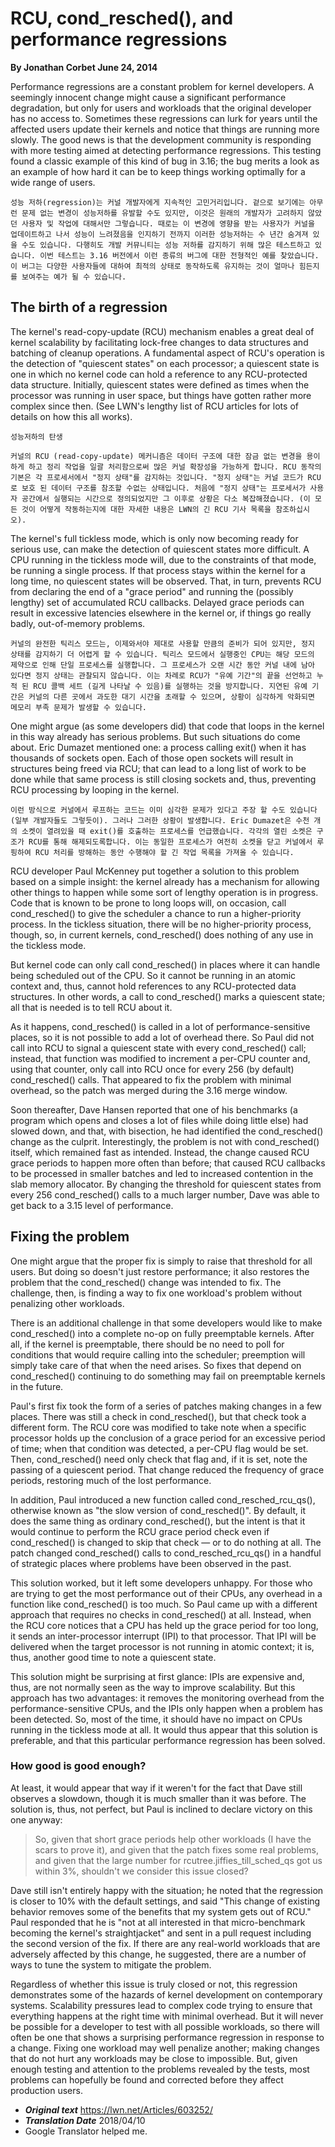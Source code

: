 # RCU, cond_resched(), and performance regressions  

**By Jonathan Corbet June 24, 2014**  

Performance regressions are a constant problem for kernel developers. A seemingly innocent change might cause a significant performance degradation, but only for users and workloads that the original developer has no access to. Sometimes these regressions can lurk for years until the affected users update their kernels and notice that things are running more slowly. The good news is that the development community is responding with more testing aimed at detecting performance regressions. This testing found a classic example of this kind of bug in 3.16; the bug merits a look as an example of how hard it can be to keep things working optimally for a wide range of users.
```
성능 저하(regression)는 커널 개발자에게 지속적인 고민거리입니다. 겉으로 보기에는 아무런 문제 없는 변경이 성능저하를 유발할 수도 있지만, 이것은 원래의 개발자가 고려하지 않았던 사용자 및 작업에 대해서만 그렇습니다. 때로는 이 변경에 영향을 받는 사용자가 커널을 업데이트하고 나서 성능이 느려졌음을 인지하기 전까지 이러한 성능저하는 수 년간 숨겨져 있을 수도 있습니다. 다행히도 개발 커뮤니티는 성능 저하를 감지하기 위해 많은 테스트하고 있습니다. 이번 테스트는 3.16 버전에서 이런 종류의 버그에 대한 전형적인 예를 찾았습니다. 이 버그는 다양한 사용자들에 대하여 최적의 상태로 동작하도록 유지하는 것이 얼마나 힘든지를 보여주는 예가 될 수 있습니다.
```

## The birth of a regression
The kernel's read-copy-update (RCU) mechanism enables a great deal of kernel scalability by facilitating lock-free changes to data structures and batching of cleanup operations. A fundamental aspect of RCU's operation is the detection of "quiescent states" on each processor; a quiescent state is one in which no kernel code can hold a reference to any RCU-protected data structure. Initially, quiescent states were defined as times when the processor was running in user space, but things have gotten rather more complex since then. (See LWN's lengthy list of RCU articles for lots of details on how this all works).  
```
성능저하의 탄생

커널의 RCU (read-copy-update) 메커니즘은 데이터 구조에 대한 잠금 없는 변경을 용이하게 하고 정리 작업을 일괄 처리함으로써 많은 커널 확장성을 가능하게 합니다. RCU 동작의 기본은 각 프로세서에서 "정지 상태"를 감지하는 것입니다. "정지 상태"는 커널 코드가 RCU로 보호 된 데이터 구조를 참조할 수없는 상태입니다. 처음에 "정지 상태"는 프로세서가 사용자 공간에서 실행되는 시간으로 정의되었지만 그 이후로 상황은 다소 복잡해졌습니다. (이 모든 것이 어떻게 작동하는지에 대한 자세한 내용은 LWN의 긴 RCU 기사 목록을 참조하십시오).
```

The kernel's full tickless mode, which is only now becoming ready for serious use, can make the detection of quiescent states more difficult. A CPU running in the tickless mode will, due to the constraints of that mode, be running a single process. If that process stays within the kernel for a long time, no quiescent states will be observed. That, in turn, prevents RCU from declaring the end of a "grace period" and running the (possibly lengthy) set of accumulated RCU callbacks. Delayed grace periods can result in excessive latencies elsewhere in the kernel or, if things go really badly, out-of-memory problems.
```
커널의 완전한 틱리스 모드는, 이제와서야 제대로 사용할 만큼의 준비가 되어 있지만, 정지 상태를 감지하기 더 어렵게 할 수 있습니다. 틱리스 모드에서 실행중인 CPU는 해당 모드의 제약으로 인해 단일 프로세스를 실행합니다. 그 프로세스가 오랜 시간 동안 커널 내에 남아 있다면 정지 상태는 관찰되지 않습니다. 이는 차례로 RCU가 "유예 기간"의 끝을 선언하고 누적 된 RCU 콜백 세트 (길게 나타날 수 있음)를 실행하는 것을 방지합니다. 지연된 유예 기간은 커널의 다른 곳에서 과도한 대기 시간을 초래할 수 있으며, 상황이 심각하게 악화되면 메모리 부족 문제가 발생할 수 있습니다.
```

One might argue (as some developers did) that code that loops in the kernel in this way already has serious problems. But such situations do come about. Eric Dumazet mentioned one: a process calling exit() when it has thousands of sockets open. Each of those open sockets will result in structures being freed via RCU; that can lead to a long list of work to be done while that same process is still closing sockets and, thus, preventing RCU processing by looping in the kernel.
```
이런 방식으로 커널에서 루프하는 코드는 이미 심각한 문제가 있다고 주장 할 수도 있습니다 (일부 개발자들도 그렇듯이). 그러나 그러한 상황이 발생합니다. Eric Dumazet은 수천 개의 소켓이 열려있을 때 exit()를 호출하는 프로세스를 언급했습니다. 각각의 열린 소켓은 구조가 RCU를 통해 해제되도록합니다. 이는 동일한 프로세스가 여전히 소켓을 닫고 커널에서 루핑하여 RCU 처리를 방해하는 동안 수행해야 할 긴 작업 목록을 가져올 수 있습니다.
```

RCU developer Paul McKenney put together a solution to this problem based on a simple insight: the kernel already has a mechanism for allowing other things to happen while some sort of lengthy operation is in progress. Code that is known to be prone to long loops will, on occasion, call cond_resched() to give the scheduler a chance to run a higher-priority process. In the tickless situation, there will be no higher-priority process, though, so, in current kernels, cond_resched() does nothing of any use in the tickless mode.

But kernel code can only call cond_resched() in places where it can handle being scheduled out of the CPU. So it cannot be running in an atomic context and, thus, cannot hold references to any RCU-protected data structures. In other words, a call to cond_resched() marks a quiescent state; all that is needed is to tell RCU about it.

As it happens, cond_resched() is called in a lot of performance-sensitive places, so it is not possible to add a lot of overhead there. So Paul did not call into RCU to signal a quiescent state with every cond_resched() call; instead, that function was modified to increment a per-CPU counter and, using that counter, only call into RCU once for every 256 (by default) cond_resched() calls. That appeared to fix the problem with minimal overhead, so the patch was merged during the 3.16 merge window.

Soon thereafter, Dave Hansen reported that one of his benchmarks (a program which opens and closes a lot of files while doing little else) had slowed down, and that, with bisection, he had identified the cond_resched() change as the culprit. Interestingly, the problem is not with cond_resched() itself, which remained fast as intended. Instead, the change caused RCU grace periods to happen more often than before; that caused RCU callbacks to be processed in smaller batches and led to increased contention in the slab memory allocator. By changing the threshold for quiescent states from every 256 cond_resched() calls to a much larger number, Dave was able to get back to a 3.15 level of performance.

## Fixing the problem
One might argue that the proper fix is simply to raise that threshold for all users. But doing so doesn't just restore performance; it also restores the problem that the cond_resched() change was intended to fix. The challenge, then, is finding a way to fix one workload's problem without penalizing other workloads.

There is an additional challenge in that some developers would like to make cond_resched() into a complete no-op on fully preemptable kernels. After all, if the kernel is preemptable, there should be no need to poll for conditions that would require calling into the scheduler; preemption will simply take care of that when the need arises. So fixes that depend on cond_resched() continuing to do something may fail on preemptable kernels in the future.

Paul's first fix took the form of a series of patches making changes in a few places. There was still a check in cond_resched(), but that check took a different form. The RCU core was modified to take note when a specific processor holds up the conclusion of a grace period for an excessive period of time; when that condition was detected, a per-CPU flag would be set. Then, cond_resched() need only check that flag and, if it is set, note the passing of a quiescent period. That change reduced the frequency of grace periods, restoring much of the lost performance.

In addition, Paul introduced a new function called cond_resched_rcu_qs(), otherwise known as "the slow version of cond_resched()". By default, it does the same thing as ordinary cond_resched(), but the intent is that it would continue to perform the RCU grace period check even if cond_resched() is changed to skip that check — or to do nothing at all. The patch changed cond_resched() calls to cond_resched_rcu_qs() in a handful of strategic places where problems have been observed in the past.

This solution worked, but it left some developers unhappy. For those who are trying to get the most performance out of their CPUs, any overhead in a function like cond_resched() is too much. So Paul came up with a different approach that requires no checks in cond_resched() at all. Instead, when the RCU core notices that a CPU has held up the grace period for too long, it sends an inter-processor interrupt (IPI) to that processor. That IPI will be delivered when the target processor is not running in atomic context; it is, thus, another good time to note a quiescent state.

This solution might be surprising at first glance: IPIs are expensive and, thus, are not normally seen as the way to improve scalability. But this approach has two advantages: it removes the monitoring overhead from the performance-sensitive CPUs, and the IPIs only happen when a problem has been detected. So, most of the time, it should have no impact on CPUs running in the tickless mode at all. It would thus appear that this solution is preferable, and that this particular performance regression has been solved.

### How good is good enough?
At least, it would appear that way if it weren't for the fact that Dave still observes a slowdown, though it is much smaller than it was before. The solution is, thus, not perfect, but Paul is inclined to declare victory on this one anyway:

> So, given that short grace periods help other workloads (I have the scars to prove it), and given that the patch fixes some real problems, and given that the large number for rcutree.jiffies_till_sched_qs got us within 3%, shouldn't we consider this issue closed?

Dave still isn't entirely happy with the situation; he noted that the regression is closer to 10% with the default settings, and said "This change of existing behavior removes some of the benefits that my system gets out of RCU." Paul responded that he is "not at all interested in that micro-benchmark becoming the kernel's straightjacket" and sent in a pull request including the second version of the fix. If there are any real-world workloads that are adversely affected by this change, he suggested, there are a number of ways to tune the system to mitigate the problem.

Regardless of whether this issue is truly closed or not, this regression demonstrates some of the hazards of kernel development on contemporary systems. Scalability pressures lead to complex code trying to ensure that everything happens at the right time with minimal overhead. But it will never be possible for a developer to test with all possible workloads, so there will often be one that shows a surprising performance regression in response to a change. Fixing one workload may well penalize another; making changes that do not hurt any workloads may be close to impossible. But, given enough testing and attention to the problems revealed by the tests, most problems can hopefully be found and corrected before they affect production users.


* ***Original text***  <https://lwn.net/Articles/603252/>
* ***Translation Date*** 2018/04/10
* Google Translator helped me.